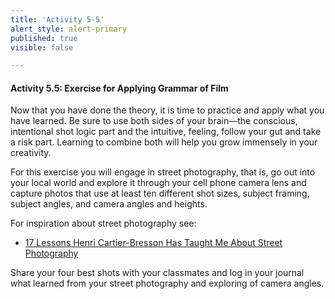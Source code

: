 ```yaml
---
title: 'Activity 5-5'
alert_style: alert-primary
published: true
visible: false

---
```


#### Activity 5.5: Exercise for Applying Grammar of Film

Now that you have done the theory, it is time to practice and apply what you have learned. Be sure to use both sides of your brain—the conscious, intentional shot logic part and the intuitive, feeling, follow your gut and take a risk part. Learning to combine both will help you grow immensely in your creativity.

For this exercise you will engage in street photography, that is, go out into your local world and explore it through your cell phone camera lens and capture photos that use at least ten different shot sizes, subject framing, subject angles, and camera angles and heights.

For inspiration about street photography see:

  - [17 Lessons Henri Cartier-Bresson Has Taught Me About Street Photography](https://erickimphotography.com/blog/2014/12/09/17-lessons-henri-cartier-bresson-taught-street-photography/)

Share your four best shots with your classmates and log in your journal what learned from your street photography and exploring of camera angles.
